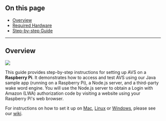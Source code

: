 ## On this page

* [Overview](#overview)
* [Required Hardware](#required-hardware)
* [Step-by-step Guide](#lets-get-started)

---

## Overview

![](assets/matrix-creatro-alexa.png)

This guide provides step-by-step instructions for setting up AVS on a **Raspberry Pi**. It demonstrates how to access and test AVS using our Java sample app (running on a Raspberry Pi), a Node.js server, and a third-party wake word engine. You will use the Node.js server to obtain a Login with Amazon (LWA) authorization code by visiting a website using your Raspberry Pi's web browser.

For instructions on how to set it up on [Mac](Mac), [Linux](Linux) or [Windows](Windows), please see our [wiki]().



